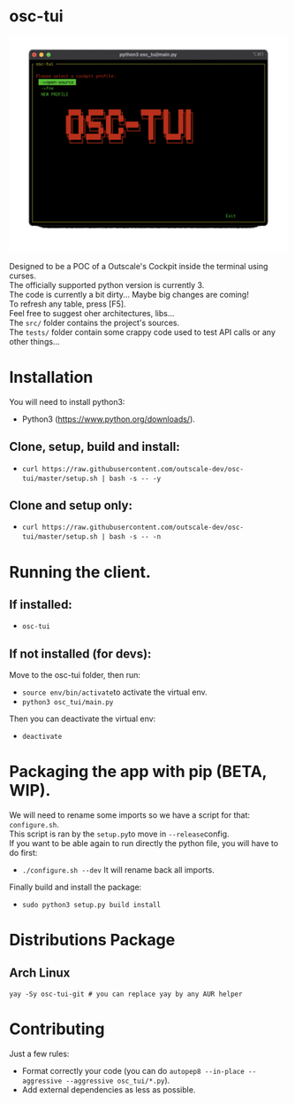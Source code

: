 # osc-tui

![](showcase.gif)

Designed to be a POC of a Outscale's Cockpit inside the terminal using curses.<br/>The officially supported python version is currently 3.<br/> The code is currently a bit dirty... Maybe big changes are coming!<br>To refresh any table, press [F5].<br>Feel free to suggest oher architectures, libs...<br/>The `src/` folder contains the project's sources.<br/>The ```tests/``` folder contain some crappy code used to test API calls or any other things...

# Installation

You will need to install python3:<br>

* Python3 (https://www.python.org/downloads/).

## Clone, setup, build and install:

* `curl https://raw.githubusercontent.com/outscale-dev/osc-tui/master/setup.sh | bash -s -- -y`

## Clone and setup only:

* `curl https://raw.githubusercontent.com/outscale-dev/osc-tui/master/setup.sh | bash -s -- -n`

# Running the client.

## If installed:

* `osc-tui`

## If not installed (for devs):

Move to the osc-tui folder, then run:

* `source env/bin/activate`to activate the virtual env.
* `python3 osc_tui/main.py`

Then you can deactivate the virtual env:

* `deactivate`

# Packaging the app with pip (BETA, WIP).

We will need to rename some imports so we have a script for that: `configure.sh`.<br>
This script is ran by the `setup.py`to move in `--release`config.<br>
If you want to be able again to run directly the python file, you will have to do first:
* `./configure.sh --dev`
It will rename back all imports.


Finally build and install the package:<br>

* `sudo python3 setup.py build install`

# Distributions Package

## Arch Linux
```
yay -Sy osc-tui-git # you can replace yay by any AUR helper
```

# Contributing

Just a few rules:<br>
* Format correctly your code (you can do `autopep8 --in-place --aggressive --aggressive osc_tui/*.py`).
* Add external dependencies as less as possible.


